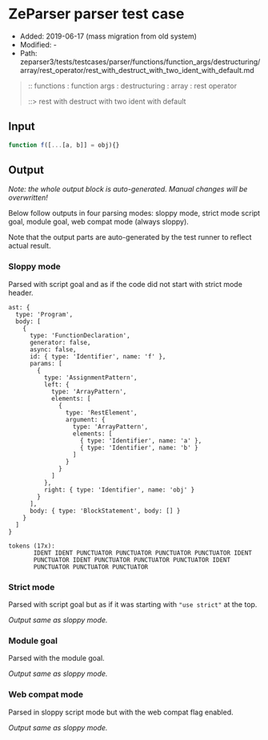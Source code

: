 # ZeParser parser test case

- Added: 2019-06-17 (mass migration from old system)
- Modified: -
- Path: zeparser3/tests/testcases/parser/functions/function_args/destructuring/array/rest_operator/rest_with_destruct_with_two_ident_with_default.md

> :: functions : function args : destructuring : array : rest operator
>
> ::> rest with destruct with two ident with default

## Input

`````js
function f([...[a, b]] = obj){}
`````

## Output

_Note: the whole output block is auto-generated. Manual changes will be overwritten!_

Below follow outputs in four parsing modes: sloppy mode, strict mode script goal, module goal, web compat mode (always sloppy).

Note that the output parts are auto-generated by the test runner to reflect actual result.

### Sloppy mode

Parsed with script goal and as if the code did not start with strict mode header.

`````
ast: {
  type: 'Program',
  body: [
    {
      type: 'FunctionDeclaration',
      generator: false,
      async: false,
      id: { type: 'Identifier', name: 'f' },
      params: [
        {
          type: 'AssignmentPattern',
          left: {
            type: 'ArrayPattern',
            elements: [
              {
                type: 'RestElement',
                argument: {
                  type: 'ArrayPattern',
                  elements: [
                    { type: 'Identifier', name: 'a' },
                    { type: 'Identifier', name: 'b' }
                  ]
                }
              }
            ]
          },
          right: { type: 'Identifier', name: 'obj' }
        }
      ],
      body: { type: 'BlockStatement', body: [] }
    }
  ]
}

tokens (17x):
       IDENT IDENT PUNCTUATOR PUNCTUATOR PUNCTUATOR PUNCTUATOR IDENT
       PUNCTUATOR IDENT PUNCTUATOR PUNCTUATOR PUNCTUATOR IDENT
       PUNCTUATOR PUNCTUATOR PUNCTUATOR
`````

### Strict mode

Parsed with script goal but as if it was starting with `"use strict"` at the top.

_Output same as sloppy mode._

### Module goal

Parsed with the module goal.

_Output same as sloppy mode._

### Web compat mode

Parsed in sloppy script mode but with the web compat flag enabled.

_Output same as sloppy mode._
